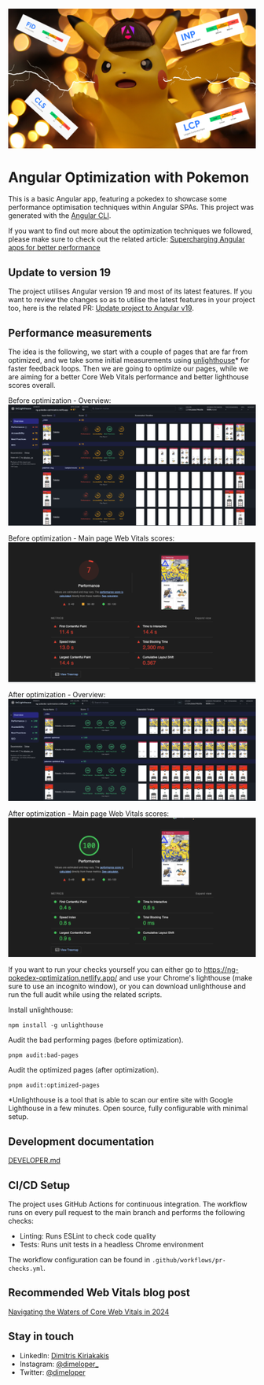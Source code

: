![angular-performance.png](https://github.com/dimeloper/angular-optimization/blob/main/docs/angular-performance.png)

# Angular Optimization with Pokemon

This is a basic Angular app, featuring a pokedex to showcase some performance optimisation techniques within Angular SPAs.
This project was generated with the [Angular CLI](https://github.com/angular/angular-cli).

If you want to find out more about the optimization techniques we followed, please make sure to check out the related article:
[Supercharging Angular apps for better performance](https://medium.com/zeal-tech-blog/supercharging-angular-apps-for-better-performance-6814e46bb3c0)

## Update to version 19

The project utilises Angular version 19 and most of its latest features. If you want to review the changes so as to utilise the latest features in your project too, here is the related PR: [Update project to Angular v19](https://github.com/dimeloper/angular-optimization/pull/9).

## Performance measurements

The idea is the following, we start with a couple of pages that are far from optimized, and we take some initial measurements using [unlighthouse](https://unlighthouse.dev/)* for faster feedback loops.
Then we are going to optimize our pages, while we are aiming for a better Core Web Vitals performance and better lighthouse scores overall.

Before optimization - Overview:
![overview-bad.png](./docs/overview-bad.png)

Before optimization - Main page Web Vitals scores:
![pokedex-main-bad.png](./docs/pokedex-main-bad.png)

After optimization - Overview:
![overview-optimized.png](./docs/overview-optimized.png)

After optimization - Main page Web Vitals scores:
![pokedex-main-optimized.png](./docs/pokedex-main-optimized.png)

If you want to run your checks yourself you can either go to https://ng-pokedex-optimization.netlify.app/ and use your Chrome's lighthouse (make sure to use an incognito window),
or you can download unlighthouse and run the full audit while using the related scripts.

Install unlighthouse:

```
npm install -g unlighthouse
```

Audit the bad performing pages (before optimization).

```
pnpm audit:bad-pages
```

Audit the optimized pages (after optimization).

```
pnpm audit:optimized-pages
```

*Unlighthouse is a tool that is able to scan our entire site with Google Lighthouse in a few minutes. Open source, fully configurable with minimal setup.

## Development documentation

[DEVELOPER.md](DEVELOPER.md)

## CI/CD Setup

The project uses GitHub Actions for continuous integration. The workflow runs on every pull request to the main branch and performs the following checks:

- Linting: Runs ESLint to check code quality
- Tests: Runs unit tests in a headless Chrome environment

The workflow configuration can be found in `.github/workflows/pr-checks.yml`.

## Recommended Web Vitals blog post

[Navigating the Waters of Core Web Vitals in 2024](https://medium.com/@dimeloper/navigating-the-waters-of-core-web-vitals-in-2024-3cd6a08666d9)

## Stay in touch

- LinkedIn: [Dimitris Kiriakakis](https://linkedin.com/in/kiriakakis)
- Instagram: [@dimeloper_](https://instagram.com/dimeloper_)
- Twitter: [@dimeloper](https://twitter.com/dimeloper)
